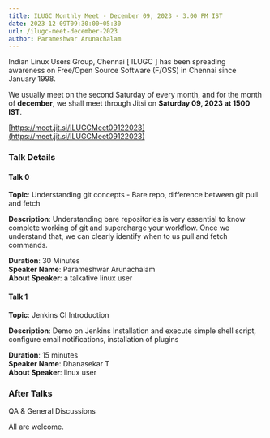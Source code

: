 ```yaml
---
title: ILUGC Monthly Meet - December 09, 2023 - 3.00 PM IST
date: 2023-12-09T09:30:00+05:30
url: /ilugc-meet-december-2023
author: Parameshwar Arunachalam 
---
```


Indian Linux Users Group, Chennai [ ILUGC ] has been spreading
awareness on Free/Open Source Software (F/OSS) in Chennai since
January 1998.

We usually meet on the second Saturday of every month, and for the 
month of **december**, we shall meet through Jitsi on **Saturday 09, 2023 at 1500
IST**.

[https://meet.jit.si/ILUGCMeet09122023](https://meet.jit.si/ILUGCMeet09122023)

### Talk Details

#### Talk 0

**Topic**: Understanding git concepts - Bare repo, difference between git pull and fetch

**Description**: Understanding bare repositories is very essential to know complete working of git and supercharge your workflow.
Once we understand that, we can clearly identify when to us pull and fetch commands.

**Duration**: 30 Minutes\
**Speaker Name**: Parameshwar Arunachalam\
**About Speaker**: a talkative linux user

#### Talk 1

**Topic**: Jenkins CI Introduction 

**Description**: Demo on Jenkins Installation and execute simple shell script, configure email notifications, installation of plugins 

**Duration**: 15 minutes\
**Speaker Name**: Dhanasekar T\
**About Speaker**: linux user 

### After Talks

QA & General Discussions

All are welcome.
